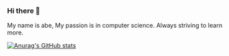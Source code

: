 ### Hi there 👋
My name is abe,
My passion is in computer science.
Always striving to learn more.

[![Anurag's GitHub stats](https://github-readme-stats.vercel.app/api?username=abe-101)](https://github.com/anuraghazra/github-readme-stats&count_private=true&show_icons=true&theme=chartreuse-dark)


<!--
**abe-101/abe-101** is a ✨ _special_ ✨ repository because its `README.md` (this file) appears on your GitHub profile.

Here are some ideas to get you started:

- 🔭 I’m currently working on ...
- 🌱 I’m currently learning ...
- 👯 I’m looking to collaborate on ...
- 🤔 I’m looking for help with ...
- 💬 Ask me about ...
- 📫 How to reach me: ...
- 😄 Pronouns: ...
- ⚡ Fun fact: ...
-->
